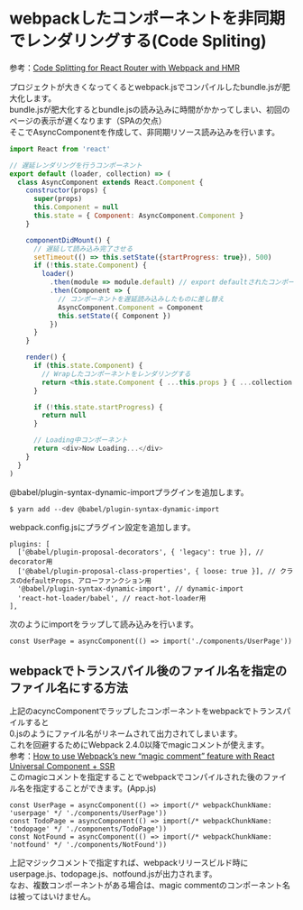 # webpackしたコンポーネントを非同期でレンダリングする(Code Spliting)
参考：[Code Splitting for React Router with Webpack and HMR](https://hackernoon.com/code-splitting-for-react-router-with-webpack-and-hmr-bb509968e86f)  


プロジェクトが大きくなってくるとwebpack.jsでコンパイルしたbundle.jsが肥大化します。  
bundle.jsが肥大化するとbundle.jsの読み込みに時間がかかってしまい、初回のページの表示が遅くなります（SPAの欠点）  
そこでAsyncComponentを作成して、非同期リソース読み込みを行います。  

``` asyncComponent.js
import React from 'react'

// 遅延レンダリングを行うコンポーネント
export default (loader, collection) => (
  class AsyncComponent extends React.Component {
    constructor(props) {
      super(props)
      this.Component = null
      this.state = { Component: AsyncComponent.Component }
    }

    componentDidMount() {
      // 遅延して読み込み完了させる
      setTimeout(() => this.setState({startProgress: true}), 500)
      if (!this.state.Component) {
        loader()
          .then(module => module.default) // export defaultされたコンポーネント
          .then(Component => {
            // コンポーネントを遅延読み込みしたものに差し替え
            AsyncComponent.Component = Component
            this.setState({ Component })
          })
      }
    }

    render() {
      if (this.state.Component) {
        // Wrapしたコンポーネントをレンダリングする
        return <this.state.Component { ...this.props } { ...collection } />
      }

      if (!this.state.startProgress) {
        return null
      }

      // Loading中コンポーネント
      return <div>Now Loading...</div>
    }
  }
)
```

@babel/plugin-syntax-dynamic-importプラグインを追加します。  

```
$ yarn add --dev @babel/plugin-syntax-dynamic-import
```

webpack.config.jsにプラグイン設定を追加します。

```
plugins: [
  ['@babel/plugin-proposal-decorators', { 'legacy': true }], // decorator用
  ['@babel/plugin-proposal-class-properties', { loose: true }], // クラスのdefaultProps、アローファンクション用
  '@babel/plugin-syntax-dynamic-import', // dynamic-import
  'react-hot-loader/babel', // react-hot-loader用
],
```

次のようにimportをラップして読み込みを行います。

```
const UserPage = asyncComponent(() => import('./components/UserPage'))
```

## webpackでトランスパイル後のファイル名を指定のファイル名にする方法
上記のacyncComponentでラップしたコンポーネントをwebpackでトランスパイルすると  
0.jsのようにファイル名がリネームされて出力されてしまいます。  
これを回避するためにWebpack 2.4.0以降でmagicコメントが使えます。  
参考：[How to use Webpack’s new “magic comment” feature with React Universal Component + SSR](https://medium.com/faceyspacey/how-to-use-webpacks-new-magic-comment-feature-with-react-universal-component-ssr-a38fd3e296a)  
このmagicコメントを指定することでwebpackでコンパイルされた後のファイル名を指定することができます。(App.js)  

```
const UserPage = asyncComponent(() => import(/* webpackChunkName: 'userpage' */ './components/UserPage'))
const TodoPage = asyncComponent(() => import(/* webpackChunkName: 'todopage' */ './components/TodoPage'))
const NotFound = asyncComponent(() => import(/* webpackChunkName: 'notfound' */ './components/NotFound'))
```

上記マジックコメントで指定すれば、webpackリリースビルド時に  
userpage.js、todopage.js、notfound.jsが出力されます。  
なお、複数コンポーネントがある場合は、magic commentのコンポーネント名は被ってはいけません。  

